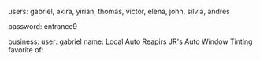 users:
gabriel, akira, yirian, thomas, victor, elena, john, silvia, andres

password: entrance9

business:
    user: gabriel
    name: Local Auto Reapirs JR's Auto Window Tinting
    favorite of:

